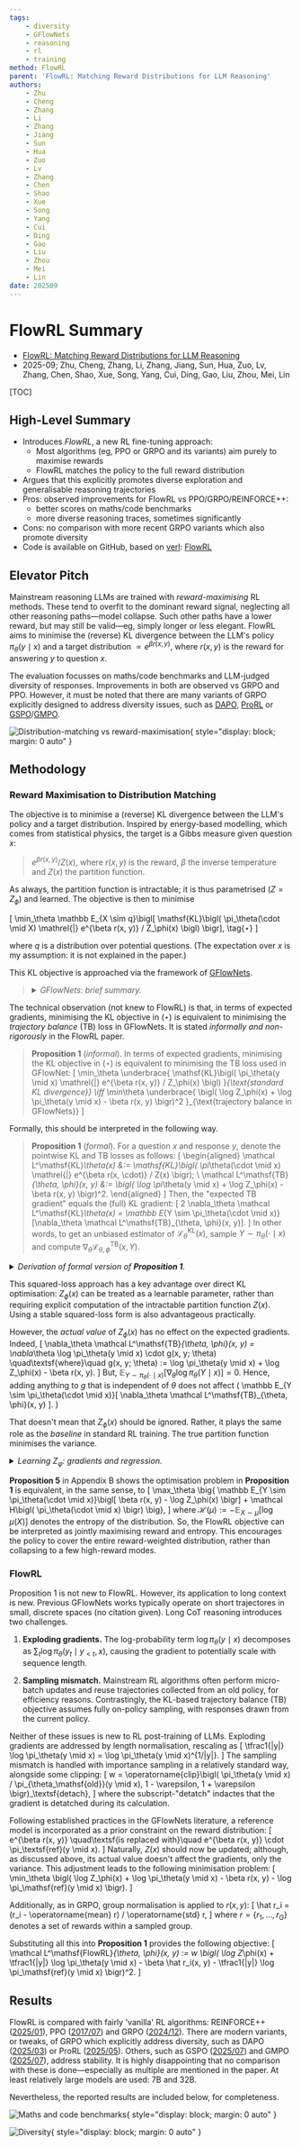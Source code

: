 ```yaml
---
tags:
    - diversity
    - GFlowNets
    - reasoning
    - rl
    - training
method: FlowRL
parent: 'FlowRL: Matching Reward Distributions for LLM Reasoning'
authors:
    - Zhu
    - Cheng
    - Zhang
    - Li
    - Zhang
    - Jiang
    - Sun
    - Hua
    - Zuo
    - Lv
    - Zhang
    - Chen
    - Shao
    - Xue
    - Song
    - Yang
    - Cui
    - Ding
    - Gao
    - Liu
    - Zhou
    - Mei
    - Lin
date: 202509
---
```


# FlowRL Summary

-   [FlowRL: Matching Reward Distributions for LLM Reasoning](https://arxiv.org/abs/2509.15207)
-   2025-09; Zhu, Cheng, Zhang, Li, Zhang, Jiang, Sun, Hua, Zuo, Lv, Zhang, Chen, Shao, Xue, Song, Yang, Cui, Ding, Gao, Liu, Zhou, Mei, Lin

[TOC]


## High-Level Summary

-   Introduces *FlowRL*, a new RL fine-tuning approach:
    -   Most algorithms (eg, PPO or GRPO and its variants) aim purely to maximise rewards
    -   FlowRL matches the policy to the full reward distribution
-   Argues that this explicitly promotes diverse exploration and generalisable reasoning trajectories
-   Pros: observed improvements for FlowRL vs PPO/GRPO/REINFORCE++:
    -   better scores on maths/code benchmarks
    -   more diverse reasoning traces, sometimes significantly
-   Cons: no comparison with more recent GRPO variants which also promote diversity
-   Code is available on GitHub, based on [verl](https://github.com/volcengine/verl): [FlowRL](https://github.com/Xuekai-Zhu/FlowRL)


## Elevator Pitch

Mainstream reasoning LLMs are trained with *reward-maximising* RL methods. These tend to overfit to the dominant reward signal, neglecting all other reasoning paths—model collapse. Such other paths have a lower reward, but may still be valid—eg, simply longer or less elegant. FlowRL aims to minimise the (reverse) KL divergence between the LLM's policy $\pi_\theta(y \mid x)$ and a target distribution $\propto e^{\beta r(x, y)}$, where $r(x, y)$ is the reward for answering $y$ to question $x$.

The evaluation focusses on maths/code benchmarks and LLM-judged diversity of responses. Improvements in both are observed vs GRPO and PPO. However, it must be noted that there are many variants of GRPO explicitly designed to address diversity issues, such as [DAPO](http://arxiv.org/abs/2503.14476), [ProRL](http://arxiv.org/abs/2505.24864) or [GSPO](http://arxiv.org/abs/2507.18071)/[GMPO](http://arxiv.org/abs/2507.20673).

![Distribution-matching vs reward-maximisation](attachments/FlowRL%20-%20Distribution-Matching%20vs%20Reward-Maximisation.png){ style="display: block; margin: 0 auto" }


## Methodology

### Reward Maximisation to Distribution Matching

The objective is to minimise a (reverse) KL divergence between the LLM's policy and a target distribution. Inspired by energy-based modelling, which comes from statistical physics, the target is a Gibbs measure given question $x$:

>   $e^{\beta r(x, y)} / Z(x)$, where $r(x, y)$ is the reward, $\beta$ the inverse temperature and $Z(x)$ the partition function.

As always, the partition function is intractable; it is thus parametrised ($Z = Z_\phi$) and learned. The objective is then to minimise

\[
    \min_\theta 
    \mathbb E_{X \sim q}\bigl[
        \mathsf{KL}\bigl( 
            \pi_\theta(\cdot \mid X)
        \mathrel{\|}
            e^{\beta r(x, y)} / Z_\phi(x)
        \bigl)
    \bigr],
\tag{$\star$}
\]

where $q$ is a distribution over potential questions. (The expectation over $x$ is my assumption: it is not explained in the paper.)

This KL objective is approached via the framework of [GFlowNets](https://jmlr.org/papers/v24/22-0364.html).

>   <details>
>   <summary><i>GFlowNets: brief summary.</i></summary>
>    
>   Paraphrasing §2, GFlowNets are a probabilistic framework for training stochastic policies to sample discrete, compositional objects (eg, graphs or sequences) in proportion to a given reward. The core principle is to balance forward and backward probability flows at each state, inspired by flow matching (Bengio et al, [2021](https://arxiv.org/abs/2106.04399)).
>   </details>

The technical observation (not knew to FlowRL) is that, in terms of expected gradients, minimising the KL objective in $(\star)$ is equivalent to minimising the *trajectory balance* (TB) loss in GFlowNets. It is stated *informally and non-rigorously* in the FlowRL paper.

>   **Proposition 1** (*informal*). In terms of expected gradients, minimising the KL objective in $(\star)$ is equivalent to minimising the TB loss used in GFlowNet:
    \[
        \min_\theta 
        \underbrace{
            \mathsf{KL}\bigl( 
                \pi_\theta(y \mid x)
            \mathrel{\|}
                e^{\beta r(x, y)} / Z_\phi(x)
            \bigl)
        }_{\text{standard KL divergence}}
    \iff
        \min_\theta
        \underbrace{
            \bigl( \log Z_\phi(x) + \log \pi_\theta(y \mid x) - \beta r(x, y) \bigr)^2
        }_{\text{trajectory balance in GFlowNets}}
    \]

Formally, this should be interpreted in the following way.

>   **Proposition 1** (*formal*). For a question $x$ and response $y$, denote the pointwise KL and TB losses as follows:
    \[
    \begin{aligned}
        \mathcal L^\mathsf{KL}_\theta(x)
    &:= \mathsf{KL}\bigl( 
            \pi_\theta(\cdot \mid x)
        \mathrel{\|}
            e^{\beta r(x, \cdot)} / Z(x)
        \bigr);
    \\
        \mathcal L^\mathsf{TB}_{\theta, \phi}(x, y)
    &:=  \bigl( \log \pi_\theta(y \mid x) + \log Z_\phi(x) - \beta r(x, y) \bigr)^2.
    \end{aligned}
    \]
    Then, the "expected TB gradient" equals the (full) KL gradient:
    \[
        2 \nabla_\theta \mathcal L^\mathsf{KL}_\theta(x)
    =   \mathbb E_{Y \sim \pi_\theta(\cdot \mid x)}[\nabla_\theta \mathcal L^\mathsf{TB}_{\theta, \phi}(x, y)].
    \]
    In other words, to get an unbiased estimator of $\mathcal L^\mathsf{KL}_\theta(x)$, sample $Y \sim \pi_\theta(\cdot \mid x)$ and compute $\nabla_\theta \mathcal L^\mathsf{TB}_{\theta, \phi}(x, Y)$.

<details>
<summary><i>Derivation of formal version of <b>Proposition 1</b>.</i></summary>

Define the KL and trajectory balance (TB) objectives (losses), pointwise wrt questions $x$:
\[
\begin{aligned}
    \mathcal L^\mathsf{KL}_\theta(x)
&:= \mathsf{KL}\bigl( 
        \pi_\theta(\cdot \mid x)
    \mathrel{\|}
        e^{\beta r(x, \cdot)} / Z(x)
    \bigr);
\\
    \mathcal L^\mathsf{TB}_{\theta, \phi}(x, y)
&:=  \bigl( \log \pi_\theta(y \mid x) + \log Z_\phi(x) - \beta r(x, y) \bigr)^2.
\end{aligned}
\]
Expanding the KL divergence,
\[
\begin{aligned}
    \mathcal L^\mathsf{KL}_\theta(x)
&=  \mathbb E_{Y \sim \pi_\theta(\cdot \mid x)}\bigl[
        \log\bigl( \pi_\theta(Y \mid x) Z(x) / e^{\beta r(x, Y)} \bigr)
    \bigr]
\\
&=  \mathbb E_{Y \sim \pi_\theta(\cdot \mid x)}\bigl[
        \log \pi_\theta(Y \mid x) + \log Z(x) - \beta r(x, Y)
    \bigr].
\end{aligned}
\]

The law of $Y \sim \pi_\theta(\cdot \mid x)$ depends on the parameters $\theta$. Abbreviate
\[
    \delta_\theta(x, y)
:=  \log \pi_\theta(y \mid x) + \log Z(x) - \beta r(x, y),
\quad\textsf{which has}\quad
    \nabla_\theta
    \delta_\theta(x, y)
=   \nabla_\theta \log \pi_\theta(y \mid x).
\]

Start with the KL term, using $\pi_\theta(y \mid x) \nabla_\theta \log \pi_\theta(y \mid x) = \nabla_\theta \pi_\theta(y \mid x)$ and $\sum_y \nabla_\theta \pi_\theta(y \mid x) = \nabla_\theta \sum_y \pi_\theta(y \mid x) = \nabla_\theta 1 = 0$:
\[
\begin{aligned}
    \nabla_\theta
    \mathcal L^\mathsf{KL}_\theta(x)
&\textstyle
=   \sum_y
    \nabla_\theta
    \bigl( 
        \pi_\theta(y \mid x)
        \delta_\theta(x, y)
    \bigr)
\\&\textstyle
=   \sum_y
    \bigl(
        \nabla_\theta \pi_\theta(y \mid x)
    \cdot
        \delta_\theta(x, y)
    +   \pi_\theta(y \mid x)
    \cdot
        \nabla_\theta \log \pi_\theta(y \mid x)
    \bigr)
\\&\textstyle
=   \sum_y
        \nabla_\theta \pi_\theta(y \mid x)
    \cdot
        (\delta_\theta(x, y) + 1)
\\&\textstyle
=   \sum_y
        \nabla_\theta \pi_\theta(y \mid x)
    \cdot
        \delta_\theta(x, y)
\\&\textstyle
=   \mathbb E_{Y \sim \pi_\theta(\cdot \mid x)}\bigl[
        \nabla_\theta \log \pi_\theta(Y \mid x)
    \cdot
        \delta_\theta(x, Y)
    \bigr].
\end{aligned}
\]
This is the *policy gradient* form. Turning to the TB term, the derivative is taken *before* the expectation over $y$:
\[
    \nabla_\theta
    \mathcal L^\mathsf{TB}_{\theta, \phi}(x, y)
=   \nabla_\theta
    \delta_\theta(x, y)^2
=   2
        \nabla_\theta \log \pi_\theta(y \mid x)
    \cdot
        \delta_\theta(x, y).
\]
Hence,
\[
\begin{aligned}
    2
    \nabla_\theta
    \mathcal L^\mathsf{KL}_\theta(x)
&
=   2
\nabla_\theta
    \mathbb E_{Y \sim \pi_\theta(\cdot \mid x)}[
        \delta_\theta(x, Y)
    ]
\\&
=   \mathbb E_{Y \sim \pi_\theta(\cdot \mid x)}[
            2 \nabla_\theta \log \pi_\theta(Y \mid x)
        \cdot
            \delta_\theta(x, Y)
    ]
=   \mathbb E_{Y \sim \pi_\theta(\cdot \mid x)}[
        \nabla_\theta
        \mathcal L^\mathsf{TB}_{\theta, \phi}(x, Y)
    ].
\end{aligned}
\]
</details>

This squared-loss approach has a key advantage over direct KL optimisation: $Z_\phi(x)$ can be treated as a learnable parameter, rather than requiring explicit computation of the intractable partition function $Z(x)$. Using a stable squared-loss form is also advantageous practically.

However, the *actual value* of $Z_\phi(x)$ has no effect on the expected gradients. Indeed,
\[
    \nabla_\theta
    \mathcal L^\mathsf{TB}_{\theta, \phi}(x, y)
=       \nabla_\theta \log \pi_\theta(y \mid x)
    \cdot
        g(x, y; \theta)
\quad\textsf{where}\quad
    g(x, y; \theta)
:=  \log \pi_\theta(y \mid x) + \log Z_\phi(x) - \beta r(x, y).
\]
But, $\mathbb E_{Y \sim \pi_\theta(\cdot \mid x)}[\nabla_\theta \log \pi_\theta(Y \mid x)] = 0$. Hence, adding anything to $g$ that is independent of $\theta$ does not affect
\(
    \mathbb E_{Y \sim \pi_\theta(\cdot \mid x)}[
        \nabla_\theta
        \mathcal L^\mathsf{TB}_{\theta, \phi}(x, y)
    ].
\)

That doesn't mean that $Z_\phi(x)$ should be ignored. Rather, it plays the same role as the *baseline* in standard RL training. The true partition function minimises the variance.

<details>
<summary><i>Learning Z<sub>φ</sub>: gradients and regression.</i></summary>

Looking back at the per-$x$ KL objective, define
\[
    \mathcal L^\mathsf{KL}_{\theta, \phi}
:=  \mathbb E_{Y \sim \pi_\theta(\cdot \mid x)}\bigl[
        \log \pi_\theta(Y \mid x) + \log Z_\phi(x) - \beta r(x, Y)
    \bigr];
\]
then, $\mathcal L^\mathsf{KL}_{\theta, \phi} = \mathcal L^\mathsf{KL}_\theta$ if $Z_\phi = Z$.In order to minimise the variance, $Z_\phi(x)$ should be such that
\[
    \log Z_\phi(x)
=   \mathbb E_{Y \sim \pi_\theta(\cdot \mid x)}[
        \beta r(x, Y) - \log \pi_\theta(Y \mid x)
    ]
=   \mathbb E_{Y \sim \pi_\theta(\cdot \mid x)}\bigl[
        \log\bigl( e^{\beta r(x, Y)} / \pi_\theta(Y \mid x) \bigr)
    \bigr].
\]
Interestingly, this *is not* the true partition function $Z(x)$: indeed,
\[
    \log Z(x)
=   \log \mathbb E_{Y \sim \pi_\theta(\cdot \mid x)}\bigl[
        e^{\beta r(x, Y)} / \pi_\theta(Y \mid x)
    \bigr].
\]
Calculating either exactly is intractable, so least-squares regression is used:
\[
    \textsf{minimise}
\quad
    \bigl( \log Z_\phi(x) - \beta r(x, y) + \log \pi_\theta(y \mid x) \bigr)^2
=   \mathcal L^\mathsf{TB}_{\theta, \phi}(x, y)
\quad\textsf{wrt}\quad
    \phi.
\]

Taking derivative wrt $\phi$,
\[
    \nabla_\phi
    \mathcal L^\mathsf{TB}_{\theta, \phi}
=   2 \bigl( 
        \nabla_\phi
        \log Z_\phi(x)
        - \beta r(x, y) + \log \pi_\theta(y \mid x)
    \bigr).
\]
Thus, the following update is used: sample $y_1, ..., y_N \sim^\mathsf{iid} \pi_\theta(\cdot \mid x)$ and replace
\[
\textstyle
    \log Z_\phi(x)
\leftarrow
    (1 - \eta) \log Z_\phi(x) + \eta \cdot \frac1n \sum_{i=1}^N \bigl( \beta(r, y_i) - \log \pi_\theta(y_i \mid x) \bigr),
\]
where $\eta \in (0, 1]$ is the learning rate.
</details>


**Proposition 5** in Appendix B shows the optimisation problem in **Proposition 1** is equivalent, in the same sense, to
\[
    \max_\theta
    \big\{
        \mathbb E_{Y \sim \pi_\theta(\cdot \mid x)}\bigl[
            \beta r(x, y) - \log Z_\phi(x)
        \bigr]
    +   \mathcal H\bigl( \pi_\theta(\cdot \mid x) \bigr)
    \big\},
\]
where $\mathcal H(\mu) := - \mathbb E_{X \sim \mu}[\log \mu(X)]$ denotes the entropy of the distribution. So, the FlowRL objective can be interpreted as jointly maximising reward and entropy. This encourages the policy to cover the entire reward-weighted distribution, rather than collapsing to a few high-reward modes.



### FlowRL

Proposition 1 is not new to FlowRL. However, its application to long context is new. Previous GFlowNets works typically operate on short trajectores in small, discrete spaces (no citation given). Long CoT reasoning introduces two challenges.

1.  **Exploding gradients.** The log-probability term $\log \pi_\theta(y \mid x)$ decomposes as $\sum_t \log \pi_\theta(y_t \mid y_{< t}, x)$, causing the gradient to potentially scale with sequence length.

2.  **Sampling mismatch.** Mainstream RL algorithms often perform micro-batch updates and reuse trajectories collected from an old policy, for efficiency reasons. Contrastingly, the KL-based trajectory balance (TB) objective assumes fully on-policy sampling, with responses drawn from the current policy.

Neither of these issues is new to RL post-training of LLMs. Exploding gradients are addressed by length normalisation, rescaling as
\[
    \tfrac1{|y|} \log \pi_\theta(y \mid x)
=   \log \pi_\theta(y \mid x)^{1/|y|}.
\]
The sampling mismatch is handled with importance sampling in a relatively standard way, alongside some clipping:
\[
    w
=   \operatorname{clip}\bigl( \pi_\theta(y \mid x) / \pi_{\theta_\mathsf{old}}(y \mid x), 1 - \varepsilon, 1 + \varepsilon \bigr)_\textsf{detach},
\]
where the subscript-"detatch" indactes that the gradient is detatched during its calculation.

Following established practices in the GFlowNets literature, a reference model is incorporated as a prior constraint on the reward distribution:
\[
    e^{\beta r(x, y)}
\quad\textsf{is replaced with}\quad
    e^{\beta r(x, y)} \cdot \pi_\textsf{ref}(y \mid x).
\]
Naturally, $Z(x)$ should now be updated; although, as discussed above, its actual value doesn't affect the gradients, only the variance. This adjustment leads to the following minimisation problem:
\[
    \min_\theta
    \bigl( \log Z_\phi(x) + \log \pi_\theta(y \mid x) - \beta r(x, y) - \log \pi_\mathsf{ref}(y \mid x) \bigr).
\]

Additionally, as in GRPO, group normalisation is applied to $r(x, y)$:
\[
    \hat r_i = (r_i - \operatorname{mean} r) / \operatorname{std} r,
\]
where $r = \{r_1, ..., r_G\}$ denotes a set of rewards within a sampled group.

Substituting all this into **Proposition 1** provides the following objective:
\[
    \mathcal L^\mathsf{FlowRL}_{\theta, \phi}(x, y)
:=  w \bigl( 
        \log Z_\phi(x)
    +   \tfrac1{|y|} \log \pi_\theta(y \mid x)
    -   \beta \hat r_i(x, y)
    -   \tfrac1{|y|} \log \pi_\mathsf{ref}(y \mid x)
    \bigr)^2.
\]


## Results

FlowRL is compared with fairly 'vanilla' RL algorithms: REINFORCE++ ([2025/01](http://arxiv.org/abs/2501.03262)), PPO ([2017/07](https://arxiv.org/abs/1707.06347)) and GRPO ([2024/12](https://arxiv.org/abs/2402.03300)). There are modern variants, or tweaks, of GRPO which explicitly address diversity, such as DAPO ([2025/03](http://arxiv.org/abs/2503.14476)) or ProRL ([2025/05](http://arxiv.org/abs/2505.24864)). Others, such as GSPO ([2025/07](http://arxiv.org/abs/2507.18071)) and GMPO ([2025/07](http://arxiv.org/abs/2507.20673)), address stability. It is highly disappointing that no comparison with these is done—especially as multiple are mentioned in the paper. At least relatively large models are used: 7B and 32B.

Nevertheless, the reported results are included below, for completeness.

![Maths and code benchmarks](attachments/FlowRL%20-%20Benchmarks.png){ style="display: block; margin: 0 auto" }

![Diversity](attachments/FlowRL%20-%20Diversity.png){ style="display: block; margin: 0 auto" }